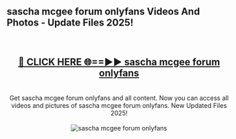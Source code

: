 <h2>sascha mcgee forum onlyfans Videos And Photos - Update Files 2025!</h2>
<br>
<div align="center">
<h2><a href="https://linkcuts.com/hfmhzwbr" rel="nofollow">🔴 CLICK HERE 🌐==►► sascha mcgee forum onlyfans</a></h2>
<br>
Get sascha mcgee forum onlyfans and all content. Now you can access all videos and pictures of sascha mcgee forum onlyfans. New Updated Files 2025!
<br>
<br>
<a href="https://linkcuts.com/hfmhzwbr" rel="nofollow" data-target="animated-image.originalLink"><img src="https://i.ibb.co.com/WyWwxjT/player-gif2.gif" alt="sascha mcgee forum onlyfans" style="max-width: 100%; display: inline-block;" data-target="animated-image.originalImage"></a>
</div>
<br>